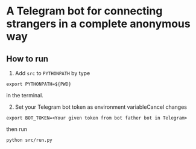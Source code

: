 #  A Telegram bot for connecting strangers in a complete anonymous way


## How to run

1. Add `src` to `PYTHONPATH` by type

```
export PYTHONPATH=${PWD}
```
in the terminal.

2. Set your Telegram bot token as environment variableCancel changes
```
export BOT_TOKEN=<Your given token from bot father bot in Telegram>
```

then run

```
python src/run.py
```
